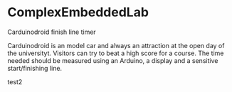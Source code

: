 # ComplexEmbeddedLab
Carduinodroid finish line timer

Carduinodroid is an model car and always an attraction at the open day of the universityt. Visitors can try to beat a high score for a course. The time needed should be measured using an Arduino, a display and a sensitive start/finishing line. 

test2
